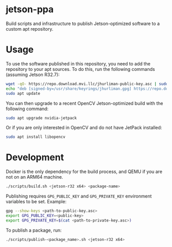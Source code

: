 # jetson-ppa
Build scripts and infrastructure to publish Jetson-optimized software to a custom apt repository.

# Usage

To use the software published in this repository, you need to add the repository to your apt sources. To do this, run the following commands (assuming Jetson R32.7):

```bash
wget -qO- https://repo.download.mvi.llc/jhurliman-public-key.asc | sudo gpg --no-default-keyring --keyring /usr/share/keyrings/jhurliman.gpg --import
echo "deb [signed-by=/usr/share/keyrings/jhurliman.gpg] https://repo.download.mvi.llc/jetson/common r32.7 main" | sudo tee /etc/apt/sources.list.d/mvi-ppa.list
sudo apt update
```

You can then upgrade to a recent OpenCV Jetson-optimized build with the following command:

```bash
sudo apt upgrade nvidia-jetpack
```

Or if you are only interested in OpenCV and do not have JetPack installed:

```bash
sudo apt install libopencv
```

# Development

Docker is the only dependency for the build process, and QEMU if you are not on an ARM64 machine.

```bash
./scripts/build.sh <jetson-r32 x64> <package-name>
```

Publishing requires `GPG_PUBLIC_KEY` and `GPG_PRIVATE_KEY` environment variables to be set. Example:

```bash
gpg --show-keys <path-to-public-key.asc>
export GPG_PUBLIC_KEY=<public-key>
export GPG_PRIVATE_KEY=$(cat <path-to-private-key.asc>)
```

To publish a package, run:

```bash
./scripts/publish-<package_name>.sh <jetson-r32 x64>
```
